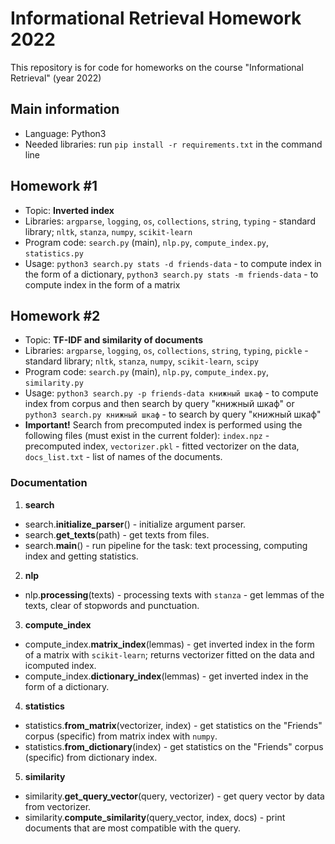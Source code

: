 # Informational Retrieval Homework 2022
This repository is for code for homeworks on the course "Informational Retrieval" (year 2022)

## Main information
* Language: Python3
* Needed libraries: run `pip install -r requirements.txt` in the command line

## Homework #1
* Topic: **Inverted index**
* Libraries: `argparse`, `logging`, `os`, `collections`, `string`, `typing` - standard library; `nltk`, `stanza`, `numpy`, `scikit-learn`
* Program code: `search.py` (main), `nlp.py`, `compute_index.py`, `statistics.py`
* Usage: `python3 search.py stats -d friends-data` - to compute index in the form of a dictionary, `python3 search.py stats -m friends-data` - to compute index in the form of a matrix

## Homework #2
* Topic: **TF-IDF and similarity of documents**
* Libraries: `argparse`, `logging`, `os`, `collections`, `string`, `typing`, `pickle` - standard library; `nltk`, `stanza`, `numpy`, `scikit-learn`, `scipy`
* Program code: `search.py` (main), `nlp.py`, `compute_index.py`, `similarity.py`
* Usage: `python3 search.py -p friends-data книжный шкаф` - to compute index from corpus and then search by query "книжный шкаф" or `python3 search.py книжный шкаф` - to search by query "книжный шкаф"
* **Important!** Search from precomputed index is performed using the following files (must exist in the current folder): `index.npz` - precomputed index, `vectorizer.pkl` - fitted vectorizer on the data, `docs_list.txt` - list of names of the documents.

### Documentation
1. **search**
* search.**initialize_parser**() - initialize argument parser.
* search.**get_texts**(path) - get texts from files.
* search.**main**() - run pipeline for the task: text processing, computing index and getting statistics.

2. **nlp**
* nlp.**processing**(texts) - processing texts with `stanza` - get lemmas of the texts, clear of stopwords and punctuation.

3. **compute_index**
* compute_index.**matrix_index**(lemmas) - get inverted index in the form of a matrix with `scikit-learn`; returns vectorizer fitted on the data and icomputed index.
* compute_index.**dictionary_index**(lemmas) - get inverted index in the form of a dictionary.

4. **statistics**
* statistics.**from_matrix**(vectorizer, index) - get statistics on the "Friends" corpus (specific) from matrix index with `numpy`.
* statistics.**from_dictionary**(index) - get statistics on the "Friends" corpus (specific) from dictionary index.

5. **similarity**
* similarity.**get_query_vector**(query, vectorizer) - get query vector by data from vectorizer.
* similarity.**compute_similarity**(query_vector, index, docs) - print documents that are most compatible with the query.